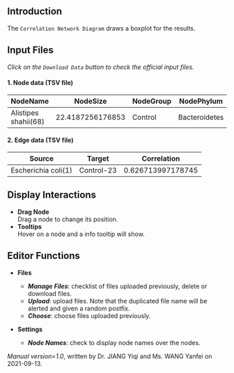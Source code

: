## Introduction
The `Correlation Network Diagram` draws a boxplot for the results. 

## Input Files
_Click on the `Download Data` button to check the official input files._

#### 1. Node data (TSV file)

| NodeName | NodeSize | NodeGroup | NodePhylum | NodeGenus |
|---|---|---|---|---|
| Alistipes shahii(68) | 22.4187256176853 | Control | Bacteroidetes | Alistipes | 


#### 2. Edge data (TSV file)

| Source |  Target | Correlation |
|---|---|---|
| Escherichia coli(1)	| Control-23 |	0.626713997178745 |

## Display Interactions

- **Drag Node**<br/>
  Drag a node to change its position.
- **Tooltips**<br/>
  Hover on a node and a info tooltip will show.

## Editor Functions

- **Files**
  - __*Manage Files*__: checklist of files uploaded previously, delete or download files.
  - __*Upload*__: upload files. Note that the duplicated file name will be alerted and given a random postfix.
  - __*Choose*__: choose files uploaded previously. 


- **Settings**
  - __*Node Names*__: check to display node names over the nodes.


*Manual version=1.0*, written by Dr. JIANG Yiqi and Ms. WANG Yanfei on 2021-09-13.